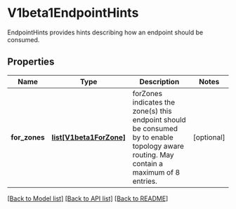 # V1beta1EndpointHints

EndpointHints provides hints describing how an endpoint should be consumed.
## Properties
Name | Type | Description | Notes
------------ | ------------- | ------------- | -------------
**for_zones** | [**list[V1beta1ForZone]**](V1beta1ForZone.md) | forZones indicates the zone(s) this endpoint should be consumed by to enable topology aware routing. May contain a maximum of 8 entries. | [optional] 

[[Back to Model list]](../README.md#documentation-for-models) [[Back to API list]](../README.md#documentation-for-api-endpoints) [[Back to README]](../README.md)


